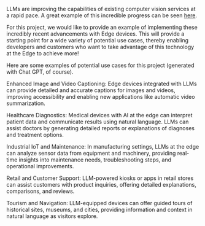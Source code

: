 LLMs are improving the capabilities of existing computer vision services at a rapid pace. A great example of this incredible progress can be seen [here](https://techcommunity.microsoft.com/t5/microsoft-mechanics-blog/how-do-llms-work-with-vision-ai-ocr-image-amp-video-analysis/ba-p/3835661#:~:text=Cognitive%20Service%20for%20Vision%20AI%20combines%20both%20natural,automatic%20image%20classification%2C%20object%20detection%2C%20and%20image%20segmentation).

For this project, we would like to provide an example of implementing these incredibly recent advancements with Edge devices. This will provide a starting point for a wide variety of potential use cases, thereby enabling developers and customers who want to take advantage of this technology at the Edge to achieve more!

Here are some examples of potential use cases for this project (generated with Chat GPT, of course).

Enhanced Image and Video Captioning: Edge devices integrated with LLMs can provide detailed and accurate captions for images and videos, improving accessibility and enabling new applications like automatic video summarization.

Healthcare Diagnostics: Medical devices with AI at the edge can interpret patient data and communicate results using natural language. LLMs can assist doctors by generating detailed reports or explanations of diagnoses and treatment options.

Industrial IoT and Maintenance: In manufacturing settings, LLMs at the edge can analyze sensor data from equipment and machinery, providing real-time insights into maintenance needs, troubleshooting steps, and operational improvements.

Retail and Customer Support: LLM-powered kiosks or apps in retail stores can assist customers with product inquiries, offering detailed explanations, comparisons, and reviews.

Tourism and Navigation: LLM-equipped devices can offer guided tours of historical sites, museums, and cities, providing information and context in natural language as visitors explore.
